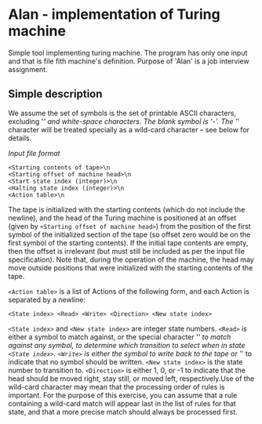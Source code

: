 # Alan - implementation of Turing machine

Simple tool implementing turing machine. The program has only one input and that is file fith machine's definition. Purpose of 'Alan' is a job interview assignment.


## Simple description 
We assume the set of symbols is the set of printable ASCII characters, excluding '*' and white-space characters. The blank symbol is '-'. The '*' character will be treated specially as a wild-card character – see below for details.

*Input file format*

```
<Starting contents of tape>\n
<Starting offset of machine head>\n
<Start state index (integer)>\n
<Halting state index (integer)>\n
<Action table>\n
```

The tape is initialized with the starting contents (which do not include the newline), and the head of the Turing machine is positioned at an offset (given by `<Starting offset of machine head>`) from the position of the first symbol of the initialized section of the tape (so offset zero would be on the first symbol of the starting contents). If the initial tape contents are empty, then the offset is irrelevant (but must still be included as per the input file specification). Note that, during the operation of the machine, the head may move outside positions that were initialized with the starting contents of the tape. 

`<Action table>` is a list of Actions of the following form, and each Action is separated by a newline:

```<State index> <Read> <Write> <Direction> <New state index>```

`<State index>` and `<New state index>` are integer state numbers. `<Read>` is either a symbol to match against, or the special character '*' to match against any symbol, to determine which transition to select when in state `<State index>`. `<Write>` is either the symbol to write back to the tape or '*' to indicate that no symbol should be written. `<New state index>` is the state number to transition to. `<Direction>` is either 1, 0, or -1 to indicate that the head should be moved right, stay still, or moved left, respectively.Use of the wild-card character may mean that the processing order of rules is important. For the purpose of this exercise, you can assume that a rule containing a wild-card match will appear last in the list of rules for that state, and that a more precise match should always be processed first.
